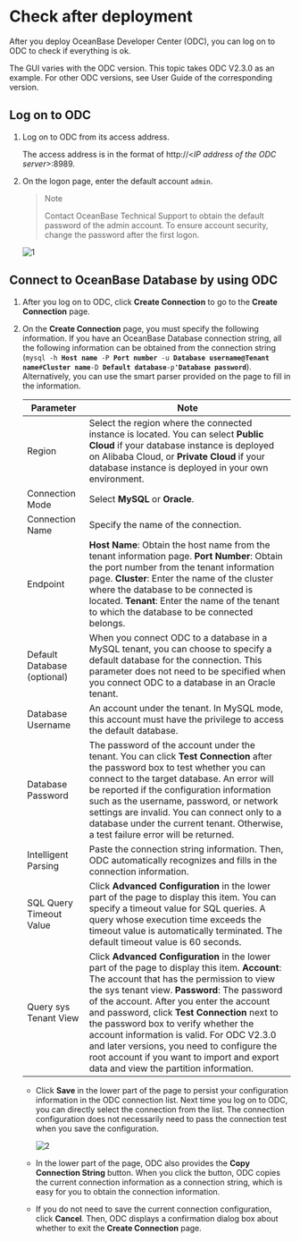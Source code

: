 # Check after deployment

After you deploy OceanBase Developer Center (ODC), you can log on to ODC to check if everything is ok.

The GUI varies with the ODC version. This topic takes ODC V2.3.0 as an example. For other ODC versions, see User Guide of the corresponding version.

## Log on to ODC

1. Log on to ODC from its access address.

   The access address is in the format of http://<*IP address of the ODC server*>:8989.

2. On the logon page, enter the default account `admin`.

   > Note
   >
   > Contact OceanBase Technical Support to obtain the default password of the admin account. To ensure account security, change the password after the first logon.

   ![1](https://obbusiness-private.oss-cn-shanghai.aliyuncs.com/doc/img/observer-enterprise/V4.0.0/4.deploy-the-oceanbase-database/odc/1%E7%99%BB%E5%BD%95.png)

## Connect to OceanBase Database by using ODC

1. After you log on to ODC, click **Create Connection** to go to the **Create Connection** page.

2. On the **Create Connection** page, you must specify the following information. If you have an OceanBase Database connection string, all the following information can be obtained from the connection string (`mysql -h `**`Host name `**`-P `**`Port number `**`-u `**`Database username@Tenant name`**`#`**`Cluster name`**`-D `**`Default database`**`-p`**`'Database password`**). Alternatively, you can use the smart parser provided on the page to fill in the information.

   | Parameter | Note |
   |-------------|-----------------------------------------------------------------------------------------------------------------------------------------|
   | Region | Select the region where the connected instance is located. You can select **Public Cloud** if your database instance is deployed on Alibaba Cloud, or **Private Cloud** if your database instance is deployed in your own environment. |
   | Connection Mode | Select **MySQL** or **Oracle**. |
   | Connection Name | Specify the name of the connection.  |
   | Endpoint | **Host Name**: Obtain the host name from the tenant information page. **Port Number**: Obtain the port number from the tenant information page. **Cluster**: Enter the name of the cluster where the database to be connected is located. **Tenant**: Enter the name of the tenant to which the database to be connected belongs. |
   | Default Database (optional) | When you connect ODC to a database in a MySQL tenant, you can choose to specify a default database for the connection. This parameter does not need to be specified when you connect ODC to a database in an Oracle tenant.  |
   | Database Username | An account under the tenant. In MySQL mode, this account must have the privilege to access the default database.  |
   | Database Password | The password of the account under the tenant. You can click **Test Connection** after the password box to test whether you can connect to the target database. An error will be reported if the configuration information such as the username, password, or network settings are invalid. You can connect only to a database under the current tenant. Otherwise, a test failure error will be returned. |
   | Intelligent Parsing | Paste the connection string information. Then, ODC automatically recognizes and fills in the connection information.  |
   | SQL Query Timeout Value | Click **Advanced Configuration** in the lower part of the page to display this item. You can specify a timeout value for SQL queries. A query whose execution time exceeds the timeout value is automatically terminated. The default timeout value is 60 seconds. |
   | Query sys Tenant View | Click **Advanced Configuration** in the lower part of the page to display this item. **Account**: The account that has the permission to view the sys tenant view. **Password**: The password of the account. After you enter the account and password, click **Test Connection** next to the password box to verify whether the account information is valid. For ODC V2.3.0 and later versions, you need to configure the root account if you want to import and export data and view the partition information. |

   * Click <b>Save</b> in the lower part of the page to persist your configuration information in the ODC connection list. Next time you log on to ODC, you can directly select the connection from the list. The connection configuration does not necessarily need to pass the connection test when you save the configuration.

      ![2](https://obbusiness-private.oss-cn-shanghai.aliyuncs.com/doc/img/observer-enterprise/V4.0.0/4.deploy-the-oceanbase-database/odc/2%E6%96%B0%E5%BB%BA%E8%BF%9E%E6%8E%A5.png)

   * In the lower part of the page, ODC also provides the <b>Copy Connection String</b> button. When you click the button, ODC copies the current connection information as a connection string, which is easy for you to obtain the connection information. </li>

   * If you do not need to save the current connection configuration, click <b>Cancel</b>. Then, ODC displays a confirmation dialog box about whether to exit the **Create Connection** page.
